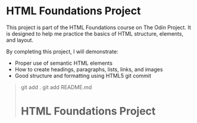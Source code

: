 # HTML Foundations Project

This project is part of the HTML Foundations course on The Odin Project.
It is designed to help me practice the basics of HTML structure, elements, and layout.

By completing this project, I will demonstrate:
- Proper use of semantic HTML elements
- How to create headings, paragraphs, lists, links, and images
- Good structure and formatting using HTML5
git commit
> git add .
> git add README.md
>  # HTML Foundations Project
